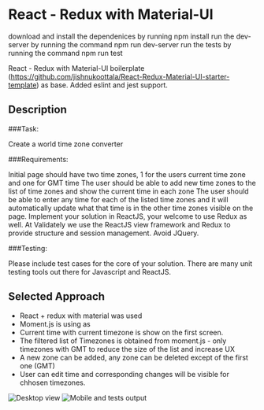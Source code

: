 # React - Redux with Material-UI
download and install the dependenices by running npm install
run the dev-server by running the command npm run dev-server
run the tests by running the command npm run test

React - Redux with Material-UI boilerplate (https://github.com/jishnukoottala/React-Redux-Material-UI-starter-template) as base.
Added eslint and jest support.

## Description

###Task: 

Create a world time zone converter

###Requirements:

Initial page should have two time zones, 1 for the users current time zone and one for GMT time
The user should be able to add new time zones to the list of time zones and show the current time in each zone
The user should be able to enter any time for each of the listed time zones and it will automatically update what that time is in the other time zones visible on the page.
Implement your solution in ReactJS, your welcome to use Redux as well. At Validately we use the ReactJS view framework and Redux to provide structure and session management. Avoid JQuery.

###Testing:

Please include test cases for the core of your solution. There are many unit testing tools out there for Javascript and ReactJS.

## Selected Approach

* React + redux with material was used
* Moment.js is using as 
* Current time with current timezone is show on the first screen.
* The filtered list of Timezones is obtained from moment.js - only timezones with GMT to reduce the size of the list and increase UX
* A new zone can be added, any zone can be deleted except of the first one (GMT)
* User can edit time and corresponding changes will be visible for chhosen timezones.

![Desktop view](../master/src/assets/img/desktop.png)
![Mobile and tests output](../master/src/assets/img/mobile_and_testing.png)
